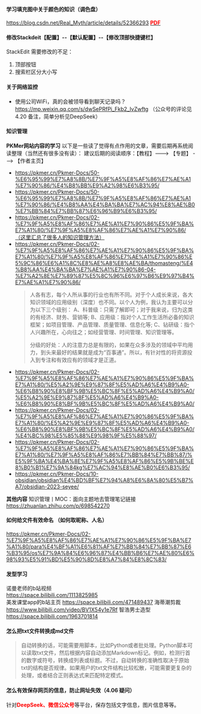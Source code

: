 #### 学习填充图中关于颜色的知识（调色盘）
https://blog.csdn.net/Real_Myth/article/details/52366293
[<font color = red>**PDF**</font>](https://github.com/zeff163/stackedit-app-data/blob/master/Daily%20work/2025/picture/%E5%BE%85%E5%8A%9E%E4%BA%8B%E9%A1%B9/HTML%E9%A2%9C%E8%89%B2%E5%90%8D%E7%A7%B0%E5%92%8C%E9%A2%9C%E8%89%B2%E4%BB%A3%E7%A0%81%E8%A1%A8.pdf?raw=ture)

#### 修改Stackdeit【配置】--【默认配置】--【修改顶部快捷键栏】
StackEdit 需要修改的不足：
1. 顶部按钮
2. 搜索栏区分大小写

#### 关于网络监控
+ 使用公司WiFi，真的会被领导看到聊天记录吗？
	https://mp.weixin.qq.com/s/dwSePRfPi_Fkb2_IvZwftg
	（公众号的评论见4.20 备注，简单分析见DeepSeek）

#### 知识管理 
**PKMer网站内容的学习**
以下是一些读了觉得有点作用的文章，需要后期再系统阅读整理（当然还有很多没有读）：
建议后期的阅读顺序：【教程】---> 【专题】 ---> 【作者主页】
+ https://pkmer.cn/Pkmer-Docs/50-%E6%95%99%E7%A8%8B/%E7%9F%A5%E8%AF%86%E7%AE%A1%E7%90%86/%E4%B8%BB%E9%A2%98%E6%B3%95/
+ https://pkmer.cn/Pkmer-Docs/50-%E6%95%99%E7%A8%8B/%E7%9F%A5%E8%AF%86%E7%AE%A1%E7%90%86/%E4%B8%AA%E4%BA%BA%E7%AC%94%E8%AE%B0%E7%BB%84%E7%BB%87%E6%96%B9%E6%B3%95/
+ https://pkmer.cn/Pkmer-Docs/02-%E7%9F%A5%E8%AF%86%E7%AE%A1%E7%90%86%E5%9F%BA%E7%A1%80/%E7%9F%A5%E8%AF%86%E7%AE%A1%E7%90%86/（这里汇总了很多人的知识管理方法）
+ https://pkmer.cn/Pkmer-Docs/02-%E7%9F%A5%E8%AF%86%E7%AE%A1%E7%90%86%E5%9F%BA%E7%A1%80/%E7%9F%A5%E8%AF%86%E7%AE%A1%E7%90%86%E5%9C%86%E6%A1%8C%E8%AE%A8%E8%AE%BA/thomasteng/%E4%B8%AA%E4%BA%BA%E7%AE%A1%E7%90%86-04-%E7%A2%8E%E7%89%87%E5%8C%96%E6%97%B6%E9%97%B4%E7%AE%A1%E7%90%86/
	> 人各有志，每个人所从事的行业也有所不同。对于个人成长来说，各大知识领域的应用级别（深度）也不同。以个人为例，我认为主要可以分为以下三个级别：
	> A、科普级：只需了解即可；对于我来说，归为这类的有经济、财务、营销等;
	> B、应用级：指对个人工作生活所必备的知识框架；如项目管理、产品管理、质量管理、信息化等;
	> C、钻研级：指个人兴趣所在，心向往之；如经营管理、时间管理、知识管理等。
	>
	> 分级的好处：人的注意力总是有限的，如果在众多涉及的领域中平均用力，到头来最好的结果就是成为“百事通”。所以，有针对性的将资源投入到专注和有效应有的领域才是正道。
+ https://pkmer.cn/Pkmer-Docs/02-%E7%9F%A5%E8%AF%86%E7%AE%A1%E7%90%86%E5%9F%BA%E7%A1%80/%E5%A2%9E%E9%87%8F%E5%AD%A6%E4%B9%A0-%E6%B8%90%E8%BF%9B%E5%BC%8F%E5%AD%A6%E4%B9%A0/%E5%A2%9E%E9%87%8F%E5%AD%A6%E4%B9%A0-%E6%B8%90%E8%BF%9B%E5%BC%8F%E5%AD%A6%E4%B9%A0/ 
+ https://pkmer.cn/Pkmer-Docs/02-%E7%9F%A5%E8%AF%86%E7%AE%A1%E7%90%86%E5%9F%BA%E7%A1%80/%E5%A2%9E%E9%87%8F%E5%AD%A6%E4%B9%A0-%E6%B8%90%E8%BF%9B%E5%BC%8F%E5%AD%A6%E4%B9%A0/%E4%BC%98%E5%85%88%E9%98%9F%E5%88%97/
+ https://pkmer.cn/Pkmer-Docs/02-%E7%9F%A5%E8%AF%86%E7%AE%A1%E7%90%86%E5%9F%BA%E7%A1%80/%E7%9F%A5%E8%AF%86%E7%BB%84%E7%BB%87/%E5%9F%BA%E4%BA%8E%E7%9F%A5%E8%AF%86%E5%9B%BE%E8%B0%B1%E7%9A%84kg%E7%AC%94%E8%AE%B0%E6%B3%95/
+ https://pkmer.cn/Pkmer-Docs/10-obsidian/obsidian%E4%BD%BF%E7%94%A8%E6%8A%80%E5%B7%A7/obsidian-2023-seyee/

**其他内容**
知识管理丨MOC：面向主题地去管理笔记链接  
https://zhuanlan.zhihu.com/p/698542270

#### 如何给文件有效命名  （如何取昵称、人名）
https://pkmer.cn/Pkmer-Docs/02-%E7%9F%A5%E8%AF%86%E7%AE%A1%E7%90%86%E5%9F%BA%E7%A1%80/para%E4%BF%A1%E6%81%AF%E7%BB%84%E7%BB%87%E6%B3%95/os%E7%9A%84%E6%96%87%E4%BB%B6%E7%AE%80%E6%98%93%E5%91%BD%E5%90%8D%E8%A7%84%E8%8C%83/  


#### 发型学习
诺曼老师的b站视频  
https://space.bilibili.com/1113825985  
美发课堂app的b站主页
https://space.bilibili.com/471489437
海蒂潮剪裁
https://www.bilibili.com/video/BV1X54y1e7Rf
智浩男士造型
https://space.bilibili.com/1963701814  


#### 怎么把txt文件转换成md文件
> 自动转换的话，可能需要用脚本，比如Python或者批处理。Python脚本可以读取txt文件，然后根据内容自动添加Markdown标记。例如，检测行首的数字或符号，转换成列表或标题。不过，自动转换的准确性取决于原始txt的结构是否规律。如果用户的txt文件结构比较松散，可能需要更复杂的处理，或者结合正则表达式来匹配特定模式。


#### 怎么有效保存网页的信息，防止网址失效（4.06 疑问）
针对<font color =red>**DeepSeek、微信公众号**</font>等平台，保存包括文字信息，图片信息等等。   



<!--stackedit_data:
eyJoaXN0b3J5IjpbLTU3MDg0MTk5Nyw0ODgwOTc1MTAsLTE1OD
g5OTM0OTIsMjY1NTQwMTU4LDEyNzkxMzM5NjgsMTY2MzI4NzI2
MiwxNzIwODE3Nzc4LC05ODg3MjE1NjldfQ==
-->